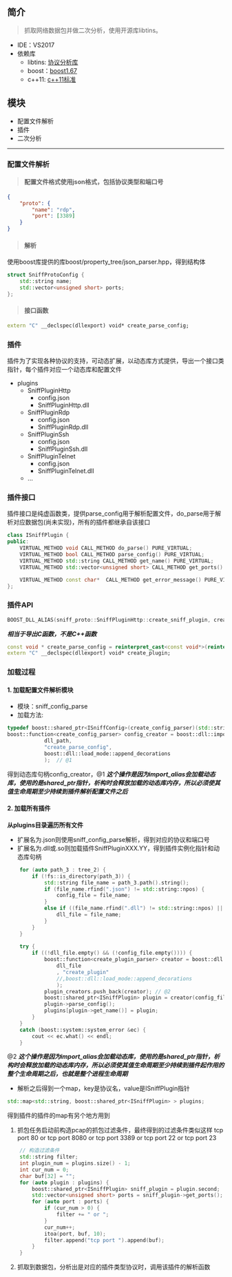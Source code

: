 ## 简介
>抓取网络数据包并做二次分析，使用开源库libtins。
* IDE：VS2017
* 依赖库
    * libtins: [协议分析库](https://github.com/mfontanini/libtins)
    * boost：[boost1.67](https://www.boost.org/)
    * c++11: [c++11标准](https://zh.cppreference.com)

## 模块
* 配置文件解析
* 插件
* 二次分析

----------
### 配置文件解析
> #### 配置文件格式使用json格式，包括协议类型和端口号
```json
{
    "proto": {
        "name": "rdp",
        "port": [3389]
    }
}
```
> #### 解析
使用boost库提供的库boost/property_tree/json_parser.hpp，得到结构体
```c++
struct SniffProtoConfig {
    std::string name;
    std::vector<unsigned short> ports;
};
```
> #### 接口函数
```c++
extern "C" __declspec(dllexport) void* create_parse_config;
```

### 插件
插件为了实现各种协议的支持，可动态扩展，以动态库方式提供，导出一个接口类指针，每个插件对应一个动态库和配置文件
* plugins
    * SniffPluginHttp
        * config.json
        * SniffPluginHttp.dll
    * SniffPluginRdp
        * config.json
        * SniffPluginRdp.dll
    * SniffPluginSsh
        * config.json
        * SniffPluginSsh.dll
    * SniffPluginTelnet
        * config.json
        * SniffPluginTelnet.dll
    * ...


### 插件接口
插件接口是纯虚函数类，提供parse_config用于解析配置文件，do_parse用于解析对应数据包(尚未实现)，所有的插件都继承自该接口
```c++
class ISniffPlugin {
public:
    VIRTUAL_METHOD void CALL_METHOD do_parse() PURE_VIRTUAL;
    VIRTUAL_METHOD bool CALL_METHOD parse_config() PURE_VIRTUAL;
    VIRTUAL_METHOD std::string CALL_METHOD get_name() PURE_VIRTUAL;
    VIRTUAL_METHOD std::vector<unsigned short> CALL_METHOD get_ports() PURE_VIRTUAL;

    VIRTUAL_METHOD const char*  CALL_METHOD get_error_message() PURE_VIRTUAL;
};
```

### 插件API
```c++
BOOST_DLL_ALIAS(sniff_proto::SniffPluginHttp::create_sniff_plugin, create_plugin)
```
***相当于导出C函数，不是C++函数***
```c++
const void * create_parse_config = reinterpret_cast<const void*>(reinterpret_cast<intptr_t>(&sniff_proto::SniffPluginHttp::create_sniff_plugin));
extern "C" __declspec(dllexport) void* create_plugin;
```

### 加载过程
#### 1. 加载配置文件解析模块
* 模块：sniff_config_parse
* 加载方法:
```c++
typedef boost::shared_ptr<ISniffConfig>(create_config_parser)(std::string);
boost::function<create_config_parser> config_creator = boost::dll::import_alias<create_config_parser>(
            dll_path,
            "create_parse_config",
            boost::dll::load_mode::append_decorations
            );  // @1
```
得到动态库句柄config_creator，@1 ***这个操作是因为import_alias会加载动态库，使用的是shared_ptr指针，析构时会释放加载的动态库内存，所以必须使其值生命周期至少持续到插件解析配置文件之后***

#### 2. 加载所有插件
**从plugins目录遍历所有文件**
* 扩展名为.json则使用sniff_config_parse解析，得到对应的协议和端口号
* 扩展名为.dll或.so则加载插件SniffPluginXXX.YY，得到插件实例化指针和动态库句柄
```c++
    for (auto path_3 : tree_2) {
        if (!fs::is_directory(path_3)) {
            std::string file_name = path_3.path().string();
            if (file_name.rfind(".json") != std::string::npos) {
                config_file = file_name;
            }
            else if ((file_name.rfind(".dll") != std::string::npos) || (file_name.rfind(".so") != std::string::npos)) {
                dll_file = file_name;
            }
        }
    }
    
    try {
        if ((!dll_file.empty() && (!config_file.empty()))) {
            boost::function<create_plugin_parser> creator = boost::dll::import_alias<create_plugin_parser>(
                dll_file
                , "create_plugin"
                //,boost::dll::load_mode::append_decorations
                );
            plugin_creators.push_back(creator); // @2
            boost::shared_ptr<ISniffPlugin> plugin = creator(config_file, config_creator);
            plugin->parse_config();
            plugins[plugin->get_name()] = plugin;
        }
    }
    catch (boost::system::system_error &ec) {
        cout << ec.what() << endl;
    }
```
@2 ***这个操作是因为import_alias会加载动态库，使用的是shared_ptr指针，析构时会释放加载的动态库内存，所以必须使其值生命周期至少持续到插件起作用的整个生命周期之后，也就是整个进程生命周期***
* 解析之后得到一个map，key是协议名，value是ISniffPlugin指针
```c++
std::map<std::string, boost::shared_ptr<ISniffPlugin> > plugins;
```
得到插件的插件的map有另个地方用到
1. 抓包任务启动前构造pcap的抓包过滤条件，最终得到的过滤条件类似这样 tcp port 80 or tcp port 8080 or tcp port 3389 or tcp port 22 or tcp port 23
```c++
    // 构造过滤条件    
    std::string filter;
    int plugin_num = plugins.size() - 1;
    int cur_num = 0;
    char buf[32] = "";
    for (auto plugin : plugins) {
        boost::shared_ptr<ISniffPlugin> sniff_plugin = plugin.second;
        std::vector<unsigned short> ports = sniff_plugin->get_ports();
        for (auto port : ports) {
            if (cur_num > 0) {
                filter += " or ";
            }
            cur_num++;
            itoa(port, buf, 10);
            filter.append("tcp port ").append(buf);
        }
    }
```
2. 抓取到数据包，分析出是对应的插件类型协议时，调用该插件的解析函数
